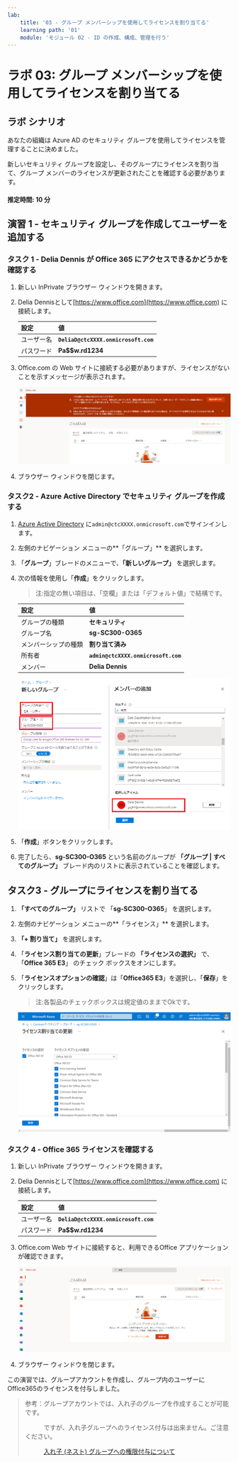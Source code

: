 ```yaml
---
lab:
    title: '03 - グループ メンバーシップを使用してライセンスを割り当てる'
    learning path: '01'
    module: 'モジュール 02 - ID の作成、構成、管理を行う'
---
```


# ラボ 03: グループ メンバーシップを使用してライセンスを割り当てる

## ラボ シナリオ

あなたの組織は Azure AD のセキュリティ グループを使用してライセンスを管理することに決めました。

新しいセキュリティ グループを設定し、そのグループにライセンスを割り当て、グループ メンバーのライセンスが更新されたことを確認する必要があります。

#### 推定時間: 10 分

## 演習 1 - セキュリティ グループを作成してユーザーを追加する

### タスク 1 - Delia Dennis が Office 365 にアクセスできるかどうかを確認する

1. 新しい InPrivate ブラウザー ウィンドウを開きます。

2. Delia Dennisとして[https://www.office.com](https://www.office.com) に接続します。

    | **設定**| **値**|
    | :--- | :--- |
    | ユーザー名 | **`DeliaD@ctcXXXX.onmicrosoft.com`** |
    | パスワード| **Pa$$w.rd1234** |

3. Office.com の Web サイトに接続する必要がありますが、ライセンスがないことを示すメッセージが表示されます。

    ![画面イメージ: Delia Dennis がログインしている Office.com の Web サイト。ライセンスが割り当てられていないため、Office アプリケーションは利用できません。](./media/delia-no-office-license.png)

4. ブラウザー ウィンドウを閉じます。

### タスク2 - Azure Active Directory でセキュリティ グループを作成する

1. [Azure Active Directory]( https://portal.azure.com/#blade/Microsoft_AAD_IAM/ActiveDirectoryMenuBlade/Overview) に`admin@ctcXXXX.onmicrosoft.com`でサインインします。

2. 左側のナビゲーション メニューの**「グループ」** を選択します。

3. 「**グループ**」ブレードのメニューで、**「新しいグループ」** を選択します。

4. 次の情報を使用し「**作成**」をクリックします。

    > 注:指定の無い項目は、「空欄」または「デフォルト値」で結構です。

    | **設定**| **値**|
    | :--- | :--- |
    | グループの種類| **セキュリティ** |
    | グループ名| **sg-SC300-O365** |
    | メンバーシップの種類| **割り当て済み** |
    | 所有者| **`admin@ctcXXXX.onmicrosoft.com`** |
    | メンバー | **Delia Dennis** |

    ![「グループの種類」、「グループ名」、「所有者」、「メンバー」が強調表示された「新しいグループ」ブレードが表示されている画面イメージ](./media/lp1-mod2-create-group.png)

5. 「**作成**」ボタンをクリックします。

6. 完了したら、**sg-SC300-O365** という名前のグループが **「グループ | すべてのグループ」** ブレード内のリストに表示されていることを確認します。

    

## タスク3 - グループにライセンスを割り当てる

1. **「すべてのグループ」** リストで 「**sg-SC300-O365**」 を選択します。

2. 左側のナビゲーション メニューの**「ライセンス」** を選択します。

3.  **「+ 割り当て」** を選択します。

4. 「**ライセンス割り当ての更新**」ブレードの **「ライセンスの選択」** で、「**Office 365 E3**」 のチェック ボックスをオンにします。

5. 「**ライセンスオプションの確認**」は「**Office365 E3**」を選択し、「**保存**」をクリックします。

    > 注:各製品のチェックボックスは規定値のままでOkです。

    ![選択され、グループに割り当てられているライセンスを表示した画面イメージ。「ライセンスの確認」メニューも選択され、複数選択オプションが表示されます。](./media/lp1-mod2-assign-license-group.png)

    

### タスク 4 - Office 365 ライセンスを確認する

1. 新しい InPrivate ブラウザー ウィンドウを開きます。

2. Delia Dennisとして[https://www.office.com](https://www.office.com) に接続します。

    | **設定**   | **値**                               |
    | :--------- | :----------------------------------- |
    | ユーザー名 | **`DeliaD@ctcXXXX.onmicrosoft.com`** |
    | パスワード | **Pa$$w.rd1234**                     |

4. Office.com Web サイトに接続すると、利用できるOffice アプリケーションが確認できます。

    ![画面イメージ: Delia Dennis がログインしている Office.com の Web サイト。ライセンスが割り当てられているため、Office アプリケーションが利用できます。](./media/delia-office-license.png)
    
4. ブラウザー ウィンドウを閉じます。

    

この演習では、グループアカウントを作成し、グループ内のユーザーにOffice365のライセンスを付与しました。

> 参考：グループアカウントでは、入れ子のグループを作成することが可能です。
>
> 　　　ですが、入れ子グループへのライセンス付与は出来ません。ご注意ください。
>
> 　　　[入れ子 (ネスト) グループへの権限付与について](https://jpazureid.github.io/blog/azure-active-directory/nesting-group/)
